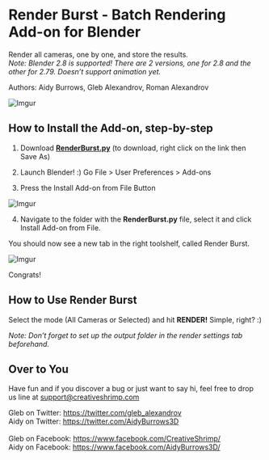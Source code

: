 # Render Burst - Batch Rendering Add-on for Blender 

Render all cameras, one by one, and store the results. <br />
*Note: Blender 2.8 is supported! There are 2 versions, one for 2.8 and the other for 2.79. Doesn’t support animation yet.<br />*

Authors: Aidy Burrows, Gleb Alexandrov, Roman Alexandrov<br />

![Imgur](https://i.imgur.com/VoyEm7D.jpg)


## How to Install the Add-on, step-by-step

1. Download **[RenderBurst.py](https://github.com/AG-ent/RenderBurst/blob/master/RenderBurst.py)** (to download, right click on the link then Save As)

2. Launch Blender! :) Go File > User Preferences > Add-ons

3. Press the Install Add-on from File Button

![Imgur](https://i.imgur.com/7YLATlj.png)

4. Navigate to the folder with the **RenderBurst.py** file, select it and click Install Add-on from File.<br />

You should now see a new tab in the right toolshelf, called Render Burst. 

![Imgur](https://i.imgur.com/hkKezey.png)

Congrats!<br />


## How to Use Render Burst

Select the mode (All Cameras or Selected) and hit **RENDER!** Simple, right? :)

*Note: Don’t forget to set up the output folder in the render settings tab beforehand.*


## Over to You

Have fun and if you discover a bug or just want to say hi, feel free to drop us line at support@creativeshrimp.com

Gleb on Twitter: https://twitter.com/gleb_alexandrov <br />
Aidy on Twitter: https://twitter.com/AidyBurrows3D <br /> <br />
Gleb on Facebook: https://www.facebook.com/CreativeShrimp/ <br />
Aidy on Facebook: https://www.facebook.com/AidyBurrows3D/ <br />
